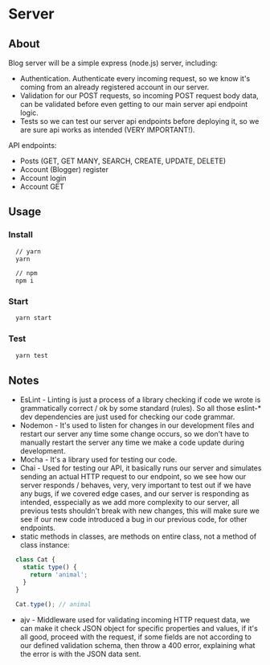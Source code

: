 
# Server

## About

Blog server will be a simple express (node.js) server, including:
- Authentication. Authenticate every incoming request, so we know it's coming from an already registered account in our server.
- Validation for our POST requests, so incoming POST request body data, can be validated before even getting to our main server api endpoint logic.
- Tests so we can test our server api endpoints before deploying it, so we are sure api works as intended (VERY IMPORTANT!).

API endpoints:
- Posts (GET, GET MANY, SEARCH, CREATE, UPDATE, DELETE)
- Account (Blogger) register
- Account login
- Account GET

## Usage

### Install

```sh
  // yarn
  yarn

  // npm
  npm i
```

### Start

```sh
  yarn start
```

### Test

```sh
  yarn test
```

## Notes

- EsLint - Linting is just a process of a library checking if code we wrote is grammatically correct / ok by some standard (rules). So all those eslint-* dev dependencies are just used for checking our code grammar.
- Nodemon - It's used to listen for changes in our development files and restart our server any time some change occurs, so we don't have to manually restart the server any time we make a code update during development.
- Mocha - It's a library used for testing our code.
- Chai - Used for testing our API, it basically runs our server and simulates sending an actual HTTP request to our endpoint, so we see how our server responds / behaves, very, very important to test out if we have any bugs, if we covered edge cases, and our server is responding as intended, esspecially as we add more complexity to our server, all previous tests shouldn't break with new changes, this will make sure we see if our new code introduced a bug in our previous code, for other endpoints.
- static methods in classes, are methods on entire class, not a method of class instance:
```js
  class Cat {
    static type() {
      return 'animal';
    }
  }

  Cat.type(); // animal
```
- ajv - Middleware used for validating incoming HTTP request data, we can make it check JSON object for specific properties and values, if it's all good, proceed with the request, if some fields are not according to our defined validation schema, then throw a 400 error, explaining what the error is with the JSON data sent.
